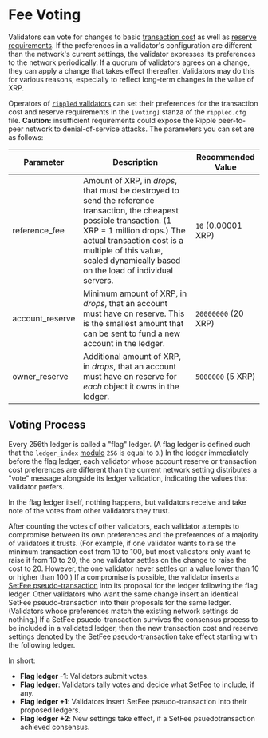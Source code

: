 # Fee Voting #

Validators can vote for changes to basic [transaction cost](concept-transaction-cost.html) as well as [reserve requirements](concept-reserves.html). If the preferences in a validator's configuration are different than the network's current settings, the validator expresses its preferences to the network periodically. If a quorum of validators agrees on a change, they can apply a change that takes effect thereafter. Validators may do this for various reasons, especially to reflect long-term changes in the value of XRP.

Operators of [`rippled` validators](tutorial-rippled-setup.html#running-a-validator) can set their preferences for the transaction cost and reserve requirements in the `[voting]` stanza of the `rippled.cfg` file. **Caution:** insufficient requirements could expose the Ripple peer-to-peer network to denial-of-service attacks. The parameters you can set are as follows:

| Parameter | Description | Recommended Value |
|-----------|-------------|-------------------|
| reference\_fee | Amount of XRP, in _drops_, that must be destroyed to send the reference transaction, the cheapest possible transaction. (1 XRP = 1 million drops.) The actual transaction cost is a multiple of this value, scaled dynamically based on the load of individual servers. | `10` (0.00001 XRP) |
| account\_reserve | Minimum amount of XRP, in _drops_, that an account must have on reserve. This is the smallest amount that can be sent to fund a new account in the ledger. | `20000000` (20 XRP) |
| owner\_reserve | Additional amount of XRP, in _drops_, that an account must have on reserve for _each_ object it owns in the ledger. | `5000000` (5 XRP) |

## Voting Process ##

Every 256th ledger is called a "flag" ledger. (A flag ledger is defined such that the `ledger_index` [modulo](https://en.wikipedia.org/wiki/Modulo_operation) `256` is equal to `0`.) In the ledger immediately before the flag ledger, each validator whose account reserve or transaction cost preferences are different than the current network setting distributes a "vote" message alongside its ledger validation, indicating the values that validator prefers.

In the flag ledger itself, nothing happens, but validators receive and take note of the votes from other validators they trust.

After counting the votes of other validators, each validator attempts to compromise between its own preferences and the preferences of a majority of validators it trusts. (For example, if one validator wants to raise the minimum transaction cost from 10 to 100, but most validators only want to raise it from 10 to 20, the one validator settles on the change to raise the cost to 20. However, the one validator never settles on a value lower than 10 or higher than 100.) If a compromise is possible, the validator inserts a [SetFee pseudo-transaction](reference-transaction-format.html#setfee) into its proposal for the ledger following the flag ledger. Other validators who want the same change insert an identical SetFee pseudo-transaction into their proposals for the same ledger. (Validators whose preferences match the existing network settings do nothing.) If a SetFee psuedo-transaction survives the consensus process to be included in a validated ledger, then the new transaction cost and reserve settings denoted by the SetFee pseudo-transaction take effect starting with the following ledger.

In short:

* **Flag ledger -1**: Validators submit votes.
* **Flag ledger**: Validators tally votes and decide what SetFee to include, if any.
* **Flag ledger +1**: Validators insert SetFee pseudo-transaction into their proposed ledgers.
* **Flag ledger +2**: New settings take effect, if a SetFee psuedotransaction achieved consensus.

